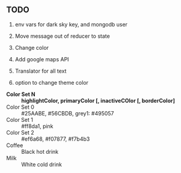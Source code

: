 ## TODO
1. env vars for dark sky key, and mongodb user
1. Move message out of reducer to state
1. Change color

1. Add google maps API
2. Translator for all text
3. option to change theme color

<dl>
  <dt><b>Color Set N</b></dt>
  <dd><b>highlightColor, primaryColor [, inactiveCOlor [, borderColor]</b></dd>
  <dt>Color Set 0</dt>
  <dd> #25AABE, #56CBDB, grey1: #495057</dd>
  <dt>Color Set 1</dt>
  <dd>#ff8da1, pink</dd>
  <dt>Color Set 2</dt>
  <dd>#ef6a68, #f07877, #f7b4b3</dd>
  <dt>Coffee</dt>
  <dd>Black hot drink</dd>
  <dt>Milk</dt>
  <dd>White cold drink</dd>
</dl>
